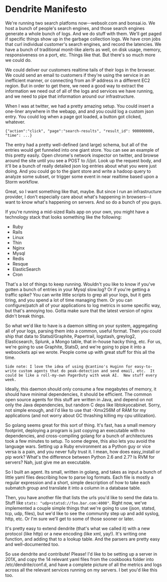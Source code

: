 # Dendrite Manifesto
 
We're running two search platfoms now--websolr.com and bonsai.io.  We host a bunch of people's search engines, and those search engines generate a whole bunch of logs.  And we do stuff with them.  We'll get paged if specific things show up in the garbage collection logs.  We have cron jobs that curl individual customer's search engines, and record the latencies.  We have a bunch of traditional monit-like alerts as well, on disk usage, memory, responsiveness on a port, etc.  Things like that.  But there's so much more we could do.
 
We could deliver our customers realtime tails of their logs in the browser.  We could send an email to customers if they're using the service in an inefficient manner, or connecting from an IP address in a different EC2 region.  But in order to get there, we need a good way to extract the information we need out of all of the logs and services we have running, and we need to pipe that information around our infrastructure.
 
When I was at twitter, we had a pretty amazing setup.  You could insert a one-liner anywhere in the webapp, and  and you could log a custom json entry.  You could log when a page got loaded, a button got clicked, whatever.  
 
    {"action":"click", "page":"search-results", "result_id": 900000000, "time": ...} 
 
The entry had a pretty well-defined (and large) schema, but all of the entries would get funneled into one giant store.  You can see an example of this pretty easily.  Open chrome's network inspector on twitter, and browse around the site until you see a POST to /i/jot.  Look up the request body, and it'll be a bunch of really detailed json log entries about what you were just doing.  And you could go to the giant store and write a hadoop query to analyze some subset, or trigger some event in near realtime based upon a Storm workflow.
 
Great, so I want something like that, maybe.  But since I run an infrastructure provider, I don't especially care about what's happening in browsers--I want to know what's happening on servers.  And so do a bunch of you guys.

If you're running a mid-sized Rails app on your own, you might have a technology stack that looks something like the following:

* Ruby
* Rails
* Linux
* Thin
* Nginx
* Mysql
* Redis
* Resque
* ElasticSearch
* Cron

That's a lot of things to keep running.  Wouldn't you like to know if you've gotten a bunch of entries in your Mysql slow.log?  Or if you're getting a traffic spike?  You can write little scripts to grep all your logs, but it gets tiring, and you spend a lot of time managing them.  Or you can configure/patch all of your applications to log metrics in some specific way, but that's annoying too.  Gotta make sure that the latest version of nginx didn't break things.

So what we'd like to have is a daemon sitting on your system, aggregating all of your logs, parsing them into a common, useful format.  Then you could ship that data to Statsd/Graphite, Papertrail, logstash, greylog2, Elasticsearch, Splunk, a Mongo table, that in-house hacky thing, etc.  For us, we're going to use Graphite, StatsD, and we're going to pipe it into a websockets api we wrote.  People come up with great stuff for this all the time.

    Side note: I love the idea of using @cantino's Huginn for easy-to-write custom agents that do peak-detection and send email, etc.  It could be like a roll-my-own PagerDuty with weak AI.  New stuff every week.

Ideally, this daemon should only consume a few megabytes of memory, it should have minimal dependencies, it should be efficient.  The common open source agents for this stuff are written in Java, and depend on not only the Java dependencies, but random C deps like libtokyocabinet.  Sorry, not simple enough, and I'd like to use that -Xmx256M of RAM for my applications (and not worry about GC thrashing killing my cpu utilization).

So golang seems great for this sort of thing.  It's fast, has a small memory footprint, deploying a program is just copying an executable with no dependencies, and cross-compiling golang for a bunch of architectures took a few minutes to setup.  To some degree, this also lets you avoid the language wars.  Setting up a Ruby environment as a Python guy or vice versa is a pain, and you never fully trust it.  I mean, how does easy_install or pip work?  What's the difference between Python 2.6 and 2.7?  Is RVM for servers?  Nah, just give me an executable.

So I built an agent.  Its small, written in golang, and takes as input 
a bunch of little yaml files describing how to parse log formats.  Each file is mostly a regular expression and a short, simple description of how to take each submatch group and translate it into a column in a database table.

Then, you have another file that lists the urls you'd like to send the data to.  Stuff like `stats: "udp+statsd://foo.bar.com:4000"`.  Right now, we've implemented a couple simple things that we're going to use (json, statsd, tcp, udp, files), but we'd like to see the community step up and add syslog, http, etc.  Or I'm sure we'll get to some of those sooner or later.

It's pretty easy to extend dendrite (that's what we called it) with a new protocol (like http) or a new encoding (like xml, yay!).  It's writing one function, and adding that to a lookup table.  And the parsers are pretty easy and well-documented too.  

So use dendrite and contribute!  Please!  I'd like to be setting up a server in 201X, and copy the 14 relevant yaml files from the cookbooks folder into /etc/dendrite/conf.d, and have a complete picture of all the metrics and logs across all the relevant services running on my servers.  I bet you'd like this too.